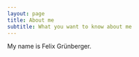 ```yaml
---
layout: page
title: About me
subtitle: What you want to know about me
---
```


My name is Felix Grünberger. 

